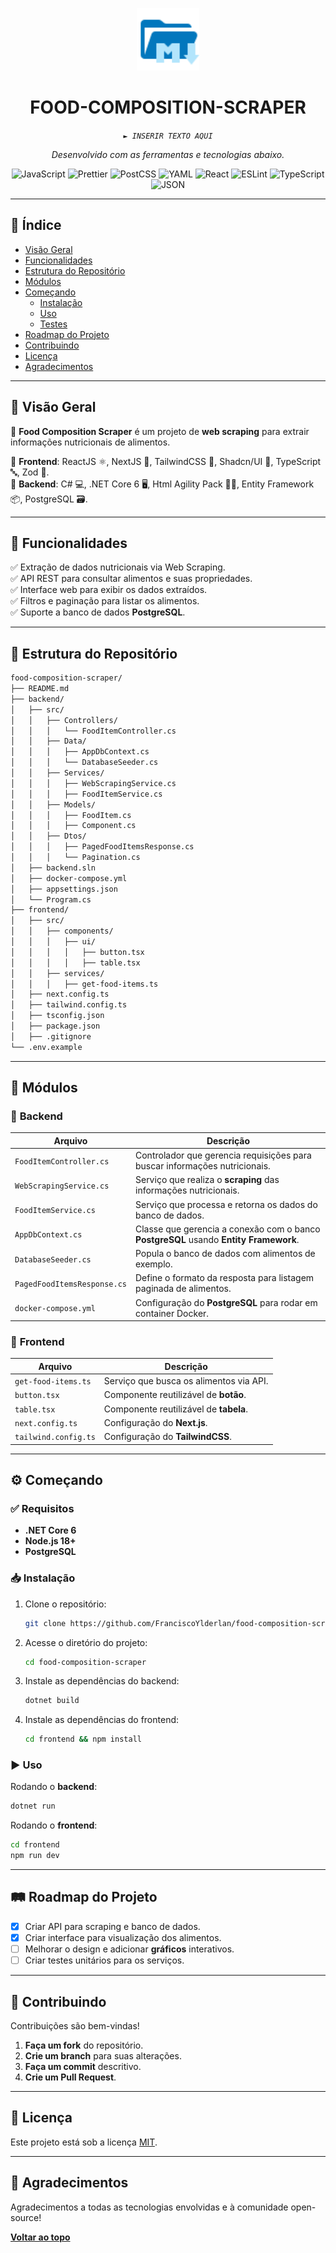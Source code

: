 <p align="center">
  <img src="https://raw.githubusercontent.com/PKief/vscode-material-icon-theme/ec559a9f6bfd399b82bb44393651661b08aaf7ba/icons/folder-markdown-open.svg" width="100" alt="logo-do-projeto">
</p>
<p align="center">
    <h1 align="center">FOOD-COMPOSITION-SCRAPER</h1>
</p>
<p align="center">
    <em><code>► INSERIR TEXTO AQUI</code></em>
</p>
<p align="center">
	<em>Desenvolvido com as ferramentas e tecnologias abaixo.</em>
</p>
<p align="center">
	<img src="https://img.shields.io/badge/JavaScript-F7DF1E.svg?style=flat-square&logo=JavaScript&logoColor=black" alt="JavaScript">
	<img src="https://img.shields.io/badge/Prettier-F7B93E.svg?style=flat-square&logo=Prettier&logoColor=black" alt="Prettier">
	<img src="https://img.shields.io/badge/PostCSS-DD3A0A.svg?style=flat-square&logo=PostCSS&logoColor=white" alt="PostCSS">
	<img src="https://img.shields.io/badge/YAML-CB171E.svg?style=flat-square&logo=YAML&logoColor=white" alt="YAML">
	<img src="https://img.shields.io/badge/React-61DAFB.svg?style=flat-square&logo=React&logoColor=black" alt="React">
	<img src="https://img.shields.io/badge/ESLint-4B32C3.svg?style=flat-square&logo=ESLint&logoColor=white" alt="ESLint">
	<img src="https://img.shields.io/badge/TypeScript-3178C6.svg?style=flat-square&logo=TypeScript&logoColor=white" alt="TypeScript">
	<img src="https://img.shields.io/badge/JSON-000000.svg?style=flat-square&logo=JSON&logoColor=white" alt="JSON">
</p>

---

## 📌 Índice

- [Visão Geral](#-visão-geral)
- [Funcionalidades](#-funcionalidades)
- [Estrutura do Repositório](#-estrutura-do-repositório)
- [Módulos](#-módulos)
- [Começando](#-começando)
  - [Instalação](#-instalação)
  - [Uso](#-uso)
  - [Testes](#-testes)
- [Roadmap do Projeto](#-roadmap-do-projeto)
- [Contribuindo](#-contribuindo)
- [Licença](#-licença)
- [Agradecimentos](#-agradecimentos)

---

## 📌 Visão Geral

🥗 **Food Composition Scraper** é um projeto de **web scraping** para extrair informações nutricionais de alimentos.

🔹 **Frontend**: ReactJS ⚛️, NextJS 🚀, TailwindCSS 💨, Shadcn/UI 🎨, TypeScript 🔤, Zod 🧩.  
🔹 **Backend**: C# 💻, .NET Core 6 🖥️, Html Agility Pack 🧑‍💻, Entity Framework 📦, PostgreSQL 🗃️.

---

## 🚀 Funcionalidades

✅ Extração de dados nutricionais via Web Scraping.  
✅ API REST para consultar alimentos e suas propriedades.  
✅ Interface web para exibir os dados extraídos.  
✅ Filtros e paginação para listar os alimentos.  
✅ Suporte a banco de dados **PostgreSQL**.

---

## 📂 Estrutura do Repositório

```sh
food-composition-scraper/
├── README.md
├── backend/
│   ├── src/
│   │   ├── Controllers/
│   │   │   └── FoodItemController.cs
│   │   ├── Data/
│   │   │   ├── AppDbContext.cs
│   │   │   └── DatabaseSeeder.cs
│   │   ├── Services/
│   │   │   ├── WebScrapingService.cs
│   │   │   ├── FoodItemService.cs
│   │   ├── Models/
│   │   │   ├── FoodItem.cs
│   │   │   ├── Component.cs
│   │   ├── Dtos/
│   │   │   ├── PagedFoodItemsResponse.cs
│   │   │   └── Pagination.cs
│   ├── backend.sln
│   ├── docker-compose.yml
│   ├── appsettings.json
│   └── Program.cs
├── frontend/
│   ├── src/
│   │   ├── components/
│   │   │   ├── ui/
│   │   │   │   ├── button.tsx
│   │   │   │   ├── table.tsx
│   │   ├── services/
│   │   │   ├── get-food-items.ts
│   ├── next.config.ts
│   ├── tailwind.config.ts
│   ├── tsconfig.json
│   ├── package.json
│   ├── .gitignore
└── .env.example
```

---

## 🔹 Módulos

### 📌 **Backend**

| Arquivo                     | Descrição                                                                             |
| --------------------------- | ------------------------------------------------------------------------------------- |
| `FoodItemController.cs`     | Controlador que gerencia requisições para buscar informações nutricionais.            |
| `WebScrapingService.cs`     | Serviço que realiza o **scraping** das informações nutricionais.                      |
| `FoodItemService.cs`        | Serviço que processa e retorna os dados do banco de dados.                            |
| `AppDbContext.cs`           | Classe que gerencia a conexão com o banco **PostgreSQL** usando **Entity Framework**. |
| `DatabaseSeeder.cs`         | Popula o banco de dados com alimentos de exemplo.                                     |
| `PagedFoodItemsResponse.cs` | Define o formato da resposta para listagem paginada de alimentos.                     |
| `docker-compose.yml`        | Configuração do **PostgreSQL** para rodar em container Docker.                        |

### 🎨 **Frontend**

| Arquivo              | Descrição                               |
| -------------------- | --------------------------------------- |
| `get-food-items.ts`  | Serviço que busca os alimentos via API. |
| `button.tsx`         | Componente reutilizável de **botão**.   |
| `table.tsx`          | Componente reutilizável de **tabela**.  |
| `next.config.ts`     | Configuração do **Next.js**.            |
| `tailwind.config.ts` | Configuração do **TailwindCSS**.        |

---

## ⚙️ Começando

### ✅ Requisitos

- **.NET Core 6**
- **Node.js 18+**
- **PostgreSQL**

### 📥 Instalação

1. Clone o repositório:
   ```sh
   git clone https://github.com/FranciscoYlderlan/food-composition-scraper
   ```
2. Acesse o diretório do projeto:
   ```sh
   cd food-composition-scraper
   ```
3. Instale as dependências do backend:
   ```sh
   dotnet build
   ```
4. Instale as dependências do frontend:
   ```sh
   cd frontend && npm install
   ```

### ▶️ Uso

Rodando o **backend**:

```sh
dotnet run
```

Rodando o **frontend**:

```sh
cd frontend
npm run dev
```

---

## 🛤️ Roadmap do Projeto

- [x] Criar API para scraping e banco de dados.
- [x] Criar interface para visualização dos alimentos.
- [ ] Melhorar o design e adicionar **gráficos** interativos.
- [ ] Criar testes unitários para os serviços.

---

## 🤝 Contribuindo

Contribuições são bem-vindas!

1. **Faça um fork** do repositório.
2. **Crie um branch** para suas alterações.
3. **Faça um commit** descritivo.
4. **Crie um Pull Request**.

---

## 📜 Licença

Este projeto está sob a licença [MIT](https://choosealicense.com/licenses/mit/).

---

## 🙌 Agradecimentos

Agradecimentos a todas as tecnologias envolvidas e à comunidade open-source!

[**Voltar ao topo**](#-visão-geral)

```

```
